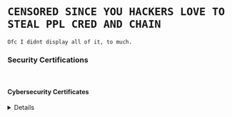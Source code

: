 # `CENSORED SINCE YOU HACKERS LOVE TO STEAL PPL CRED AND CHAIN`

`Ofc I didnt display all of it, to much.`

<h3 class="h3">Security Certifications</h3><br>
<summary><h4>Cybersecurity Certificates</h4></summary>
<p class="work-text"><details><br>
<b>Defensive Security</b><br>CCSA., CDSA., OSDA., CISO., CISAv2., CISM., CRISC., Cybersecurity Foundation., SIT., MAST.<br><br>
<b>Offensive Security</b><br>CRTM., CRTP., CRTE., CESP-ADCS., ADA (AE)., PACES., PACSP., CARTE., CARTP., CAWASP., 
PenTest+., CPT., CRT., eMAPT., eWPTXv2., eCPPTv2., eCPTXv2., eCXD., CCSAS., CBBH., CPTS., CWEE., OSCP., KLCP., 
OSWP., OSEP., OSED., OSWE., OSCE3., OSMR., OSEE., C|EH (Master)., L|PT (Master)., C|HFI (v11)., C|PENT., E|HE., GPEN., 
GXPN., CISSP., CNSS., CPSA., PTEC.
</details>
